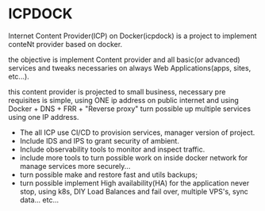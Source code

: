 # ICPDOCK

Internet Content Provider(ICP) on Docker(icpdock) is a project to implement conteNt provider based on docker.

the objective is implement Content provider and all basic(or advanced) services and tweaks necessaries on always Web Applications(apps, sites, etc...).

this content provider is projected to small business, necessary pre requisites is simple, using ONE ip address on public internet and using Docker + DNS + FRR + "Reverse proxy" turn possible up multiple services using one IP address.

- The all ICP use CI/CD to provision services, manager version of project.
- Include IDS and IPS to grant security of ambient.
- Include observability tools to monitor and inspect traffic.
- include more tools to turn possible work on inside docker network for manage services more securely...
- turn possible make and restore fast and utils backups;
- turn possible implement High availability(HA) for the application never stop, using k8s, DIY Load Balances and fail over, multiple VPS's, sync data... etc...

    